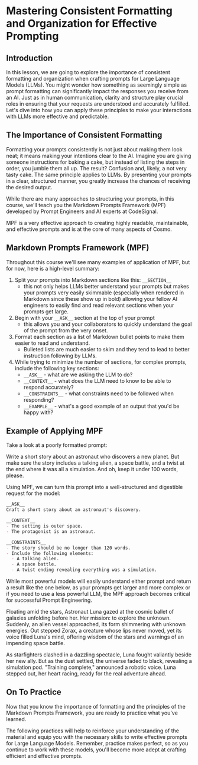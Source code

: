 # Mastering Consistent Formatting and Organization for Effective Prompting

## Introduction
In this lesson, we are going to explore the importance of consistent formatting and organization when crafting prompts for Large Language Models (LLMs). You might wonder how something as seemingly simple as prompt formatting can significantly impact the responses you receive from an AI. Just as in human communication, clarity and structure play crucial roles in ensuring that your requests are understood and accurately fulfilled. Let's dive into how you can apply these principles to make your interactions with LLMs more effective and predictable.

## The Importance of Consistent Formatting
Formatting your prompts consistently is not just about making them look neat; it means making your intentions clear to the AI. Imagine you are giving someone instructions for baking a cake, but instead of listing the steps in order, you jumble them all up. The result? Confusion and, likely, a not very tasty cake. The same principle applies to LLMs. By presenting your prompts in a clear, structured manner, you greatly increase the chances of receiving the desired output.

While there are many approaches to structuring your prompts, in this course, we'll teach you the Markdown Prompts Framework (MPF) developed by Prompt Engineers and AI experts at CodeSignal.

MPF is a very effective approach to creating highly readable, maintainable, and effective prompts and is at the core of many aspects of Cosmo.

## Markdown Prompts Framework (MPF)
Throughout this course we'll see many examples of application of MPF, but for now, here is a high-level summary:

1. Split your prompts into Markdown sections like this: `__SECTION__`
    * this not only helps LLMs better understand your prompts but makes your prompts very easily skimmable (especially when rendered in Markdown since these show up in bold) allowing your fellow AI engineers to easily find and read relevant sections when your prompts get large.
2. Begin with your `__ASK__` section at the top of your prompt
    * this allows you and your collaborators to quickly understand the goal of the prompt from the very onset.
3. Format each section as a list of Markdown bullet points to make them easier to read and understand.
    * Bulleted lists are much easier to skim and they tend to lead to better instruction following by LLMs.
4. While trying to minimize the number of sections, for complex prompts, include the following key sections:
    * `__ASK__` - what are we asking the LLM to do?
    * `__CONTEXT__` - what does the LLM need to know to be able to respond accurately?
    * `__CONSTRAINTS__` - what constraints need to be followed when responding?
    * `__EXAMPLE__` - what's a good example of an output that you'd be happy with?

## Example of Applying MPF
Take a look at a poorly formatted prompt:

Write a short story about an astronaut who discovers a new planet. But make sure the story includes a talking alien, a space battle, and a twist at the end where it was all a simulation. And oh, keep it under 100 words, please.

Using MPF, we can turn this prompt into a well-structured and digestible request for the model:

```Markdown
__ASK__
Craft a short story about an astronaut's discovery.

__CONTEXT__
- The setting is outer space.
- The protagonist is an astronaut.

__CONSTRAINTS__
- The story should be no longer than 120 words.
- Include the following elements:
  - A talking alien.
  - A space battle.
  - A twist ending revealing everything was a simulation.
```

While most powerful models will easily understand either prompt and return a result like the one below, as your prompts get larger and more complex or if you need to use a less powerful LLM, the MPF approach becomes critical for successful Prompt Engineering.

Floating amid the stars, Astronaut Luna gazed at the cosmic ballet of galaxies unfolding before her. Her mission: to explore the unknown. Suddenly, an alien vessel approached, its form shimmering with unknown energies. Out stepped Zorax, a creature whose lips never moved, yet its voice filled Luna's mind, offering wisdom of the stars and warnings of an impending space battle.

As starfighters clashed in a dazzling spectacle, Luna fought valiantly beside her new ally. But as the dust settled, the universe faded to black, revealing a simulation pod. "Training complete," announced a robotic voice. Luna stepped out, her heart racing, ready for the real adventure ahead.

## On To Practice
Now that you know the importance of formatting and the principles of the Markdown Prompts Framework, you are ready to practice what you've learned.

The following practices will help to reinforce your understanding of the material and equip you with the necessary skills to write effective prompts for Large Language Models. Remember, practice makes perfect, so as you continue to work with these models, you'll become more adept at crafting efficient and effective prompts.
